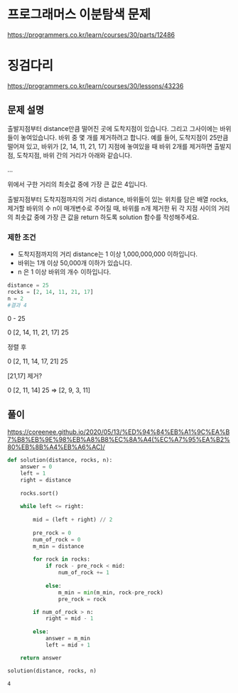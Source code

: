 # 프로그래머스 이분탐색 문제
https://programmers.co.kr/learn/courses/30/parts/12486

# 징검다리
https://programmers.co.kr/learn/courses/30/lessons/43236

## 문제 설명
출발지점부터 distance만큼 떨어진 곳에 도착지점이 있습니다. 그리고 그사이에는 바위들이 놓여있습니다. 바위 중 몇 개를 제거하려고 합니다.
예를 들어, 도착지점이 25만큼 떨어져 있고, 바위가 [2, 14, 11, 21, 17] 지점에 놓여있을 때 바위 2개를 제거하면 출발지점, 도착지점, 바위 간의 거리가 아래와 같습니다.
 
 ...
 
위에서 구한 거리의 최솟값 중에 가장 큰 값은 4입니다.

출발지점부터 도착지점까지의 거리 distance, 바위들이 있는 위치를 담은 배열 rocks, 제거할 바위의 수 n이 매개변수로 주어질 때, 바위를 n개 제거한 뒤 각 지점 사이의 거리의 최솟값 중에 가장 큰 값을 return 하도록 solution 함수를 작성해주세요.


### 제한 조건
* 도착지점까지의 거리 distance는 1 이상 1,000,000,000 이하입니다.
* 바위는 1개 이상 50,000개 이하가 있습니다.
* n 은 1 이상 바위의 개수 이하입니다.


```python
distance = 25
rocks = [2, 14, 11, 21, 17]
n = 2
#결과 4
```

0 - 25

0 [2, 14, 11, 21, 17] 25

정렬 후

0 [2, 11, 14, 17, 21] 25

[21,17] 제거?

0 [2, 11, 14] 25
=> [2, 9, 3, 11]


## 풀이
https://coreenee.github.io/2020/05/13/%ED%94%84%EB%A1%9C%EA%B7%B8%EB%9E%98%EB%A8%B8%EC%8A%A4(%EC%A7%95%EA%B2%80%EB%8B%A4%EB%A6%AC)/


```python
def solution(distance, rocks, n):
    answer = 0
    left = 1
    right = distance
    
    rocks.sort()
    
    while left <= right:
        
        mid = (left + right) // 2
        
        pre_rock = 0
        num_of_rock = 0
        m_min = distance
        
        for rock in rocks:
            if rock - pre_rock < mid:
                num_of_rock += 1
                
            else:
                m_min = min(m_min, rock-pre_rock)
                pre_rock = rock

        if num_of_rock > n:
            right = mid - 1
            
        else:
            answer = m_min
            left = mid + 1

    return answer
```


```python
solution(distance, rocks, n)
```




    4




```python

```


```python

```


```python

```


```python

```


```python

```


```python

```


```python

```
